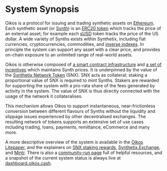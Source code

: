 # System Synopsis

Oikos is a protocol for issuing and trading synthetic assets on [Ethereum](https://www.ethereum.org/). Each synthetic asset (or [Synth](tokens.md#synths)) is an [ERC20 token](https://theethereum.wiki/w/index.php/ERC20_Token_Standard) which tracks the price of an external asset; for example each [sUSD](https://etherscan.io/token/0x57ab1e02fee23774580c119740129eac7081e9d3) token tracks the price of the US dollar. A wide variety of Synths exists within Synthetix, including fiat currencies, cryptocurrencies, commodities, and [inverse indexes](tokens.md#inverse-syths).
In principle the system can support any asset with a clear price, and provides on-chain exposure to an unlimited range of real-world assets.

Oikos is otherwise composed of [a smart contract infrastructure](contracts/index.md) and [a set of incentives](incentives.md) which maintains Synth prices. It is underpinned by the value of the [Synthetix Network Token](tokens.md#synthetix-network-token) (SNX). SNX acts as collateral; staking a proportional value of SNX is required to mint Synths. Stakers are rewarded for supporting the system with a pro-rata share of the fees generated by activity in the system. The value of SNX is thus directly connected with the usage of the network it collateralises.

This mechanism allows Oikos to support instantaneous, near-frictionless conversion between different flavours of Synths without the liquidity and slippage issues experienced by other decentralised exchanges. The resulting network of tokens supports an extensive set of use cases including trading, loans, payments, remittance, eCommerce and many more.

A more descriptive overview of the system is available in the [Oikos Litepaper](https://www.oikos.cash/uploads/synthetix_litepaper.pdf), and the explainers on [SNX staking rewards](https://www.oikos.cash/stakingrewards), [Synthetix.Exchange](https://www.oikos.cash/products/exchange), and [Mintr](https://www.oikos.cash/products/mintr). There is also a [community-run page](https://synthetix.community) full of helpful resources, and a snapshot of the current system status is always live at [dashboard.oikos.cash](https://dashboard.oikos.cash/).
